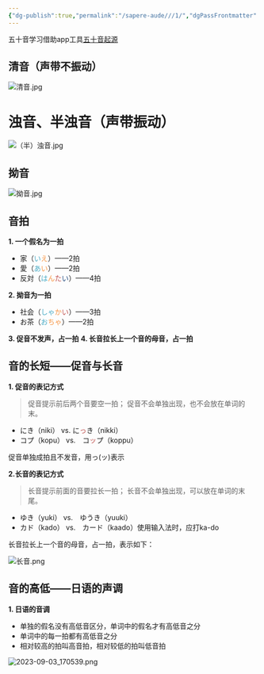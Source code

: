 ```yaml
---
{"dg-publish":true,"permalink":"/sapere-aude///1/","dgPassFrontmatter":true}
---
```



五十音学习借助app工具[五十音起源](https://play.google.com/store/apps/details?id=com.kevinzhow.kanaoriginlite&hl=zh&gl=US)

## 清音（声带不振动）
![清音.jpg](/img/user/TARDIS/Assets/2023/%E6%B8%85%E9%9F%B3.jpg)

# 浊音、半浊音（声带振动）
![（半）浊音.jpg](/img/user/TARDIS/Assets/2023/%EF%BC%88%E5%8D%8A%EF%BC%89%E6%B5%8A%E9%9F%B3.jpg)

## 拗音
![拗音.jpg](/img/user/TARDIS/Assets/2023/%E6%8B%97%E9%9F%B3.jpg)


## 音拍

**1. 一个假名为一拍**
- 家（<font color="#4bacc6">い</font><font color="#f79646">え</font>）——2拍
- 愛（<font color="#4bacc6">あ</font><font color="#f79646">い</font>）——2拍
- 反対（<font color="#4bacc6">は</font><font color="#f79646">ん</font><font color="#c0504d">た</font><font color="#1f497d">い</font>）——4拍

**2. 拗音为一拍**
- 社会（<font color="#4bacc6">しゃ</font><font color="#f79646">か</font><font color="#c0504d">い</font>）——3拍
- お茶（<font color="#4bacc6">お</font><font color="#f79646">ちゃ</font>）——2拍

**3. 促音不发声，占一拍**
**4. 长音拉长上一个音的母音，占一拍**

## 音的长短——促音与长音

**1. 促音的表记方式**
> 促音提示前后两个音要空一拍；
> 促音不会单独出现，也不会放在单词的末。

- にき（niki） vs. に<font color="#c0504d">っ</font>き（nikki）
- コプ（kopu） vs.　コ<font color="#c0504d">ッ</font>プ（koppu）

促音单独成拍且不发音，用っ(ッ)表示


**2.长音的表记方式** 
> 长音提示前面的音要拉长一拍；
> 长音不会单独出现，可以放在单词的末尾。

- ゆき（yuki） vs.　ゆうき（yuuki）
- カド（kado） vs.　カード（kaado）使用输入法时，应打ka-do

长音拉长上一个音的母音，占一拍，表示如下：

![长音.png](/img/user/TARDIS/Assets/2023/%E9%95%BF%E9%9F%B3.png)

## 音的高低——日语的声调

**1. 日语的音调**
- 单独的假名没有高低音区分，单词中的假名才有高低音之分
- 单词中的每一拍都有高低音之分
- 相对较高的拍叫高音拍，相对较低的拍叫低音拍

![2023-09-03_170539.png](/img/user/TARDIS/Assets/2023/2023-09-03_170539.png)

